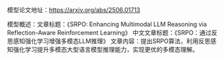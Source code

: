 模型论文地址：https://arxiv.org/abs/2506.01713

模型概述：文章标题：《SRPO: Enhancing Multimodal LLM Reasoning via Reflection-Aware Reinforcement Learning》
中文文章标题：《SRPO：通过反思感知强化学习增强多模态LLM推理》
文章内容：提出SRPO算法，利用反思感知强化学习提升多模态大型语言模型推理能力，实现更优的多模态理解。
